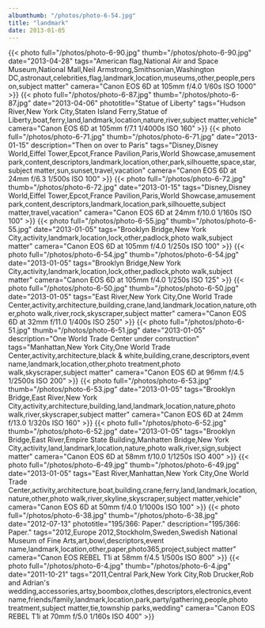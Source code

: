 ```yaml
---
albumthumb: "/photos/photo-6-54.jpg"
title: "landmark"
date: 2013-01-05
---
```

{{< photo full="/photos/photo-6-90.jpg" thumb="/photos/photo-6-90.jpg" date="2013-04-28" tags="American flag,National Air and Space Museum,National Mall,Neil Armstrong,Smithsonian,Washington DC,astronaut,celebrities,flag,landmark,location,museums,other,people,person,subject matter" camera="Canon EOS 6D at 105mm f/4.0 1/60s ISO 1000" >}}
{{< photo full="/photos/photo-6-87.jpg" thumb="/photos/photo-6-87.jpg" date="2013-04-06" phototitle="Statue of Liberty" tags="Hudson River,New York City,Staten Island Ferry,Statue of Liberty,boat,ferry,land,landmark,location,nature,river,subject matter,vehicle" camera="Canon EOS 6D at 105mm f/7.1 1/4000s ISO 160" >}}
{{< photo full="/photos/photo-6-71.jpg" thumb="/photos/photo-6-71.jpg" date="2013-01-15" description="Then on over to Paris" tags="Disney,Disney World,Eiffel Tower,Epcot,France Pavilion,Paris,World Showcase,amusement park,content,descriptors,landmark,location,other,park,silhouette,space,star,subject matter,sun,sunset,travel,vacation" camera="Canon EOS 6D at 24mm f/6.3 1/500s ISO 100" >}}
{{< photo full="/photos/photo-6-72.jpg" thumb="/photos/photo-6-72.jpg" date="2013-01-15" tags="Disney,Disney World,Eiffel Tower,Epcot,France Pavilion,Paris,World Showcase,amusement park,content,descriptors,landmark,location,park,silhouette,subject matter,travel,vacation" camera="Canon EOS 6D at 24mm f/10.0 1/160s ISO 100" >}}
{{< photo full="/photos/photo-6-55.jpg" thumb="/photos/photo-6-55.jpg" date="2013-01-05" tags="Brooklyn Bridge,New York City,activity,landmark,location,lock,other,padlock,photo walk,subject matter" camera="Canon EOS 6D at 105mm f/4.0 1/250s ISO 100" >}}
{{< photo full="/photos/photo-6-54.jpg" thumb="/photos/photo-6-54.jpg" date="2013-01-05" tags="Brooklyn Bridge,New York City,activity,landmark,location,lock,other,padlock,photo walk,subject matter" camera="Canon EOS 6D at 105mm f/4.0 1/250s ISO 125" >}}
{{< photo full="/photos/photo-6-50.jpg" thumb="/photos/photo-6-50.jpg" date="2013-01-05" tags="East River,New York City,One World Trade Center,activity,architecture,building,crane,land,landmark,location,nature,other,photo walk,river,rock,skyscraper,subject matter" camera="Canon EOS 6D at 32mm f/11.0 1/400s ISO 250" >}}
{{< photo full="/photos/photo-6-51.jpg" thumb="/photos/photo-6-51.jpg" date="2013-01-05" description="One World Trade Center under construction" tags="Manhattan,New York City,One World Trade Center,activity,architecture,black & white,building,crane,descriptors,event name,landmark,location,other,photo treatment,photo walk,skyscraper,subject matter" camera="Canon EOS 6D at 96mm f/4.5 1/2500s ISO 200" >}}
{{< photo full="/photos/photo-6-53.jpg" thumb="/photos/photo-6-53.jpg" date="2013-01-05" tags="Brooklyn Bridge,East River,New York City,activity,architecture,building,land,landmark,location,nature,photo walk,river,skyscraper,subject matter" camera="Canon EOS 6D at 24mm f/13.0 1/320s ISO 160" >}}
{{< photo full="/photos/photo-6-52.jpg" thumb="/photos/photo-6-52.jpg" date="2013-01-05" tags="Brooklyn Bridge,East River,Empire State Building,Manhatten Bridge,New York City,activity,land,landmark,location,nature,photo walk,river,sign,subject matter" camera="Canon EOS 6D at 58mm f/10.0 1/1250s ISO 400" >}}
{{< photo full="/photos/photo-6-49.jpg" thumb="/photos/photo-6-49.jpg" date="2013-01-05" tags="East River,Manhattan,New York City,One World Trade Center,activity,architecture,boat,building,crane,ferry,land,landmark,location,nature,other,photo walk,river,skyline,skyscraper,subject matter,vehicle" camera="Canon EOS 6D at 50mm f/4.0 1/1000s ISO 100" >}}
{{< photo full="/photos/photo-6-38.jpg" thumb="/photos/photo-6-38.jpg" date="2012-07-13" phototitle="195/366: Paper." description="195/366: Paper." tags="2012,Europe 2012,Stockholm,Sweden,Swedish National Museum of Fine Arts,art,bowl,descriptors,event name,landmark,location,other,paper,photo365,project,subject matter" camera="Canon EOS REBEL T1i at 58mm f/4.5 1/500s ISO 800" >}}
{{< photo full="/photos/photo-6-4.jpg" thumb="/photos/photo-6-4.jpg" date="2011-10-21" tags="2011,Central Park,New York City,Rob Drucker,Rob and Adrian's wedding,accessories,artsy,boombox,clothes,descriptors,electronics,event name,friends/family,landmark,location,park,party/gathering,people,photo treatment,subject matter,tie,township parks,wedding" camera="Canon EOS REBEL T1i at 70mm f/5.0 1/160s ISO 400" >}}

